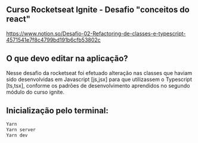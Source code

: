 ## Curso Rocketseat Ignite - Desafio "conceitos do react"
https://www.notion.so/Desafio-02-Refactoring-de-classes-e-typescript-4571541e7f8c4799bd191b6cfb53802c
## O que devo editar na aplicação?
Nesse desafio da rocketseat foi efetuado alteração nas classes que haviam sido desenvolvidas em Javascript [js,jsx] para que utilizassem o Typescript [ts,tsx], conforme os padrões de desenvolvimento aprendidos no segundo módulo do curso ignite.

## Inicialização pelo terminal:
```bash
Yarn
Yarn server
Yarn dev
```
